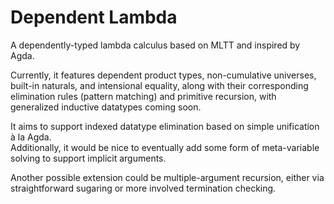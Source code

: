 # Dependent Lambda

A dependently-typed lambda calculus based on MLTT and inspired by Agda.  

Currently, it features dependent product types, non-cumulative universes, built-in naturals, and intensional equality, along with their corresponding elimination rules (pattern matching) and primitive recursion, with generalized inductive datatypes coming soon.  

It aims to support indexed datatype elimination based on simple unification à la Agda.  
Additionally, it would be nice to eventually add some form of meta-variable solving to support implicit arguments.  

Another possible extension could be multiple-argument recursion, either via straightforward sugaring or more involved termination checking.
